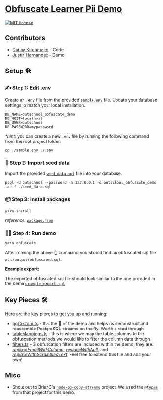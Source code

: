 # [Obfuscate Learner Pii Demo](https://gitlab.com/outschool-eng/growth-pod/obfuscate-learner-pii-demo)
[![MIT license](https://img.shields.io/badge/License-MIT-blue.svg)](https://mit-license.org/)

## Contributors
- [Danny Kirchmeier](https://github.com/danthegoodman) - Code
- [Justin Hernandez](https://github.com/justinhernandez) - Demo

## Setup 🛠

### ✍️ Step 1: Edit .env
Create an `.env` file from the provided [`sample.env`](https://gitlab.com/outschool-eng/growth-pod/obfuscate-learner-pii-demo/-/blob/main/sample.env) file. Update your database settings to match your local installation.

```
DB_NAME=outschool_obfuscate_demo
DB_HOST=localhost
DB_USER=outschool
DB_PASSWORD=mypassword
```

_*hint:_ you can create a new `.env` file by running the following command from the root project folder:

```
cp ./sample.env ./.env
```

### 🌱 Step 2: Import seed data
Import the provided [`seed_data.sql`](https://gitlab.com/outschool-eng/growth-pod/obfuscate-learner-pii-demo/-/blob/main/seed_data.sql) file into your database.

```
psql -U outschool --password -h 127.0.0.1 -d outschool_obfuscate_demo -a -f ./seed_data.sql
```

### 📦 Step 3: Install packages
```
yarn install
```

_reference:_ [`package.json`](https://gitlab.com/outschool-eng/growth-pod/obfuscate-learner-pii-demo/-/blob/main/package.json#L16)

### 🏃‍♀️ Step 4: Run demo

```
yarn obfuscate
```

After running the above 👆 command you should find an obfuscated sql file at `./output/obfuscated.sql`. 

**Example export:**

The exported obfuscated sql file should look similar to the one provided in the demo [`example_export.sql`](https://gitlab.com/outschool-eng/growth-pod/obfuscate-learner-pii-demo/-/blob/main/example_export.sql)

## Key Pieces 🛠

Here are the key pieces to get you up and running:

* [pgCustom.ts](https://gitlab.com/outschool-eng/growth-pod/obfuscate-learner-pii-demo/-/blob/main/src/pgCustom.ts) - this the 💙 of the demo and helps us deconstruct and reassemble PostgreSQL streams on the fly. Worth a read through
* [tableMappings.ts](https://gitlab.com/outschool-eng/growth-pod/obfuscate-learner-pii-demo/-/blob/main/src/tableMappings.ts) - this is where we map the table columns to the obfuscation methods we would like to filter the column data through
* [filters.ts](https://gitlab.com/outschool-eng/growth-pod/obfuscate-learner-pii-demo/-/blob/main/src/filters.ts) - 3 obfuscation filters are included within the demo, they are: [*replaceEmailWithColumn*](https://gitlab.com/outschool-eng/growth-pod/obfuscate-learner-pii-demo/-/blob/main/src/filters.ts#L4), [*replaceWithNull*](https://gitlab.com/outschool-eng/growth-pod/obfuscate-learner-pii-demo/-/blob/main/src/filters.ts#L17), and [*replaceWithScrambledText*](https://gitlab.com/outschool-eng/growth-pod/obfuscate-learner-pii-demo/-/blob/main/src/filters.ts#L19). Feel free to extend this file and add your own!

## Misc

* Shout out to BrianC's [`node-pg-copy-streams`](https://www.npmjs.com/package/pg-copy-streams) project. We used the [`@types`](https://www.npmjs.com/package/@types/pg-copy-streams) from that project for this demo.